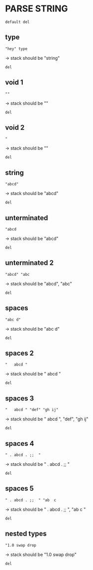# PARSE STRING

`default del`

## type

`"hey" type`

-> stack should be "string"

`del`

## void 1

`""`

-> stack should be ""

`del`

## void 2

`"`

-> stack should be ""

`del`

## string

`"abcd"`

-> stack should be "abcd"

`del`

## unterminated

`"abcd`

-> stack should be "abcd"

`del`

## unterminated 2

`"abcd" "abc`

-> stack should be "abcd", "abc"

`del`

## spaces

`"abc d"`

-> stack should be "abc d"

`del`

## spaces 2

`"   abcd "`

-> stack should be "   abcd "

`del`

## spaces 3

`"   abcd " "def" "gh ij"`

-> stack should be "   abcd ", "def", "gh ij"

`del`

## spaces 4

`" . abcd . ;;  "`

-> stack should be " . abcd . ;;  "

`del`

## spaces 5

```
" . abcd . ;;  " "ab  c 
```

-> stack should be " . abcd . ;;  ", "ab  c "

`del`

## nested types

`"1.0 swap drop`

-> stack should be "1.0 swap drop"

`del`
